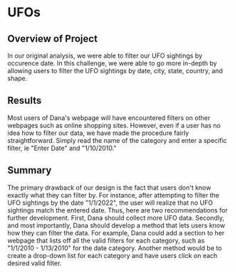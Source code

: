 # UFOs

## Overview of Project
In our original analysis, we were able to filter our UFO sightings by occurence date. In this challenge, we were able to go more in-depth by allowing users to filter the UFO sightings by date, city, state, country, and shape.

## Results
Most users of Dana's webpage will have encountered filters on other webpages such as online shopping sites. However, even if a user has no idea how to filter our data, we have made the procedure fairly straightforward. Simply read the name of the category and enter a specific filter, ie "Enter Date" and "1/10/2010." 

## Summary
The primary drawback of our design is the fact that users don't know exactly what they can filter by. For instance, after attempting to filter the UFO sightings by the date "1/1/2022", the user will realize that no UFO sightings match the entered date. Thus, here are two recommendations for further development. First, Dana should collect more UFO data. Secondly, and most importantly, Dana should develop a method that lets users know how they can filter the data. For example, Dana could add a section to her webpage that lists off all the valid filters for each category, such as "1/1/2010 - 1/13/2010" for the date category. Another method would be to create a drop-down list for each category and have users click on each desired valid filter. 